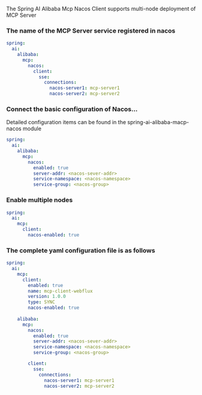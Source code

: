 The Spring AI Alibaba Mcp Nacos Client supports multi-node deployment of MCP Server


### The name of the MCP Server service registered in nacos
```yaml
spring:
  ai:
    alibaba:
      mcp:
        nacos:
          client:
            sse:
              connections:
                nacos-server1: mcp-server1
                nacos-server2: mcp-server2
```

### Connect the basic configuration of Nacos...
Detailed configuration items can be found in the spring-ai-alibaba-macp-nacos module
```yaml
spring:
  ai:       
    alibaba:
      mcp:
        nacos:
          enabled: true
          server-addr: <nacos-sever-addr>
          service-namespace: <nacos-namespace>  
          service-group: <nacos-group>
```

### Enable multiple nodes
```yaml
spring:
  ai:
    mcp:
      client:
        nacos-enabled: true
```





### The complete yaml configuration file is as follows
```yaml
spring:
  ai:
    mcp:
      client:
        enabled: true
        name: mcp-client-webflux
        version: 1.0.0
        type: SYNC
        nacos-enabled: true
        
    alibaba:
      mcp:
        nacos:
          enabled: true
          server-addr: <nacos-sever-addr>
          service-namespace: <nacos-namespace>  
          service-group: <nacos-group>

        client:
          sse:
            connections:
              nacos-server1: mcp-server1
              nacos-server2: mcp-server2
```
